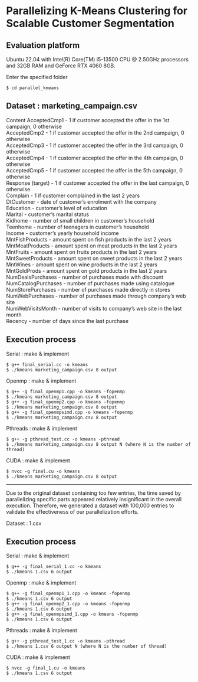 # Parallelizing K-Means Clustering for Scalable Customer Segmentation

## Evaluation platform 

Ubuntu 22.04 with
Intel(R) Core(TM) i5-13500 CPU
@ 2.50GHz processors and
32GB RAM and
GeForce RTX 4060 8GB.

Enter the specified folder
```
$ cd parallel_kmeans
```

## Dataset : marketing_campaign.csv

Content
AcceptedCmp1 - 1 if customer accepted the offer in the 1st campaign, 0 otherwise<br>
AcceptedCmp2 - 1 if customer accepted the offer in the 2nd campaign, 0 otherwise<br>
AcceptedCmp3 - 1 if customer accepted the offer in the 3rd campaign, 0 otherwise<br>
AcceptedCmp4 - 1 if customer accepted the offer in the 4th campaign, 0 otherwise<br>
AcceptedCmp5 - 1 if customer accepted the offer in the 5th campaign, 0 otherwise<br>
Response (target) - 1 if customer accepted the offer in the last campaign, 0 otherwise<br>
Complain - 1 if customer complained in the last 2 years<br>
DtCustomer - date of customer’s enrolment with the company<br>
Education - customer’s level of education<br>
Marital - customer’s marital status<br>
Kidhome - number of small children in customer’s household<br>
Teenhome - number of teenagers in customer’s household<br>
Income - customer’s yearly household income<br>
MntFishProducts - amount spent on fish products in the last 2 years<br>
MntMeatProducts - amount spent on meat products in the last 2 years<br>
MntFruits - amount spent on fruits products in the last 2 years<br>
MntSweetProducts - amount spent on sweet products in the last 2 years<br>
MntWines - amount spent on wine products in the last 2 years<br>
MntGoldProds - amount spent on gold products in the last 2 years<br>
NumDealsPurchases - number of purchases made with discount<br>
NumCatalogPurchases - number of purchases made using catalogue<br>
NumStorePurchases - number of purchases made directly in stores<br>
NumWebPurchases - number of purchases made through company’s web site<br>
NumWebVisitsMonth - number of visits to company’s web site in the last month<br>
Recency - number of days since the last purchase<br>

## Execution process

Serial : make & implement
```
$ g++ final_serial.cc -o kmeans
$ ./kmeans marketing_campaign.csv 8 output
```
Openmp : make & implement
```
$ g++ -g final_openmp1.cpp -o kmeans -fopenmp
$ ./kmeans marketing_campaign.csv 8 output
$ g++ -g final_openmp2.cpp -o kmeans -fopenmp
$ ./kmeans marketing_campaign.csv 8 output
$ g++ -g final_openmpsimd.cpp -o kmeans -fopenmp
$ ./kmeans marketing_campaign.csv 8 output
```
Pthreads : make & implement
```
$ g++ -g pthread_test.cc -o kmeans -pthread
$ ./kmeans marketing_campaign.csv 8 output N (where N is the number of thread)
```
CUDA : make & implement
```
$ nvcc -g final.cu -o kmeans
$ ./kmeans marketing_campaign.csv 8 output
```

---------------------------------------------------------------------------------------------------------------------

Due to the original dataset containing too few entries, the time saved by parallelizing specific parts appeared relatively insignificant in the overall execution. Therefore, we generated a dataset with 100,000 entries to validate the effectiveness of our parallelization efforts.

Dataset : 1.csv

## Execution process

Serial : make & implement
```
$ g++ -g final_serial_1.cc -o kmeans
$ ./kmeans 1.csv 6 output
```
Openmp : make & implement
```
$ g++ -g final_openmp1_1.cpp -o kmeans -fopenmp
$ ./kmeans 1.csv 6 output
$ g++ -g final_openmp2_1.cpp -o kmeans -fopenmp
$ ./kmeans 1.csv 6 output
$ g++ -g final_openmpsimd_1.cpp -o kmeans -fopenmp
$ ./kmeans 1.csv 6 output
```
Pthreads : make & implement
```
$ g++ -g pthread_test_1.cc -o kmeans -pthread
$ ./kmeans 1.csv 6 output N (where N is the number of thread)
```
CUDA : make & implement
```
$ nvcc -g final_1.cu -o kmeans
$ ./kmeans 1.csv 6 output
```
